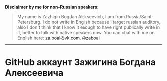**Disclaimer by me for non-Russian speakers:**

> My name is Zazhigin Bogdan Alekseevich, I am from Russia/Saint-Petersburg. I do not write in English because I target russian auditory, also I don't think that I know it enough to have right publically write in it, better to talk with native speakers now. You can chat with me on English here: [za.boal@vk.com](mailto://za.boal@vk.com), [@zaboal](https://t.me/zaboal)

---


# GitHub аккаунт Зажигина Богдана Алексеевича